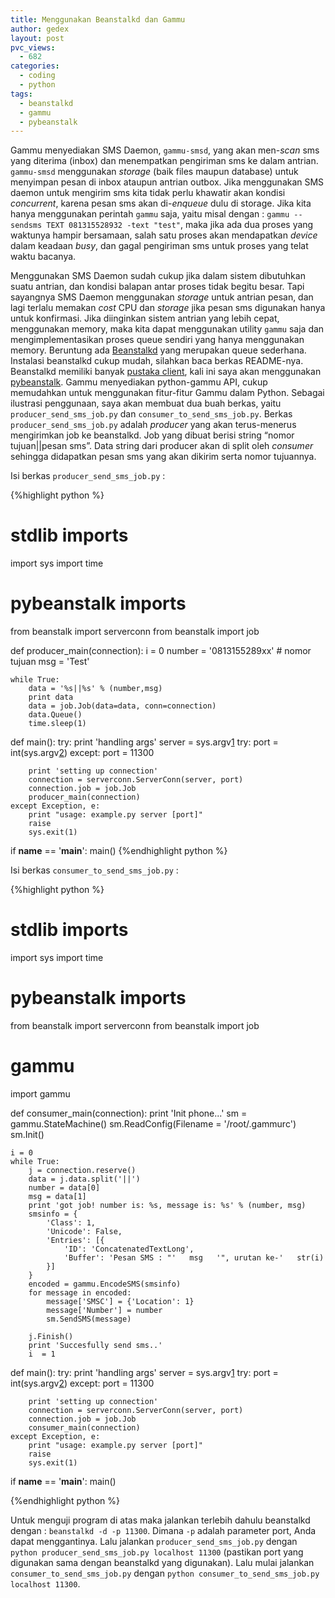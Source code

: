 ```yaml
---
title: Menggunakan Beanstalkd dan Gammu
author: gedex
layout: post
pvc_views:
  - 682
categories:
  - coding
  - python
tags:
  - beanstalkd
  - gammu
  - pybeanstalk
---
```


Gammu menyediakan SMS Daemon, `gammu-smsd`, yang akan men-*scan* sms yang diterima (inbox) dan menempatkan pengiriman sms ke dalam antrian. `gammu-smsd` menggunakan *storage* (baik files maupun database) untuk menyimpan pesan di inbox ataupun antrian outbox. Jika menggunakan SMS daemon untuk mengirim sms kita tidak perlu khawatir akan kondisi *concurrent*, karena pesan sms akan di-*enqueue* dulu di storage. Jika kita hanya menggunakan perintah `gammu` saja, yaitu misal dengan : `gammu --sendsms TEXT 081315528932 -text "test"`, maka jika ada dua proses yang waktunya hampir bersamaan, salah satu proses akan mendapatkan *device* dalam keadaan *busy*, dan gagal pengiriman sms untuk proses yang telat waktu bacanya.

Menggunakan SMS Daemon sudah cukup jika dalam sistem dibutuhkan suatu antrian, dan kondisi balapan antar proses tidak begitu besar. Tapi sayangnya SMS Daemon menggunakan *storage* untuk antrian pesan, dan lagi terlalu memakan *cost* CPU dan *storage* jika pesan sms digunakan hanya untuk konfirmasi. Jika diinginkan sistem antrian yang lebih cepat, menggunakan memory, maka kita dapat menggunakan utility `gammu` saja dan mengimplementasikan proses queue sendiri yang hanya menggunakan memory. Beruntung ada [Beanstalkd][1] yang merupakan queue sederhana. Instalasi beanstalkd cukup mudah, silahkan baca berkas README-nya. Beanstalkd memiliki banyak [pustaka client][2], kali ini saya akan menggunakan [pybeanstalk][3]. Gammu menyediakan python-gammu API, cukup memudahkan untuk menggunakan fitur-fitur Gammu dalam Python. Sebagai ilustrasi penggunaan, saya akan membuat dua buah berkas, yaitu `producer_send_sms_job.py` dan `consumer_to_send_sms_job.py`. Berkas `producer_send_sms_job.py` adalah *producer* yang akan terus-menerus mengirimkan job ke beanstalkd. Job yang dibuat berisi string “nomor tujuan||pesan sms”. Data string dari producer akan di split oleh *consumer* sehingga didapatkan pesan sms yang akan dikirim serta nomor tujuannya.

 [1]: http://kr.github.com/beanstalkd/
 [2]: https://github.com/kr/beanstalkd/wiki/Client-Libraries
 [3]: http://code.google.com/p/pybeanstalk/

Isi berkas `producer_send_sms_job.py` :

{%highlight python %}
# stdlib imports
import sys
import time

# pybeanstalk imports
from beanstalk import serverconn
from beanstalk import job

def producer_main(connection):
    i = 0
    number = '0813155289xx' # nomor tujuan
    msg = 'Test'

    while True:
        data = '%s||%s' % (number,msg)
        print data
        data = job.Job(data=data, conn=connection)
        data.Queue()
        time.sleep(1)

def main():
    try:
        print 'handling args'
        server = sys.argv[1]
        try:
            port = int(sys.argv[2])
        except:
            port = 11300

        print 'setting up connection'
        connection = serverconn.ServerConn(server, port)
        connection.job = job.Job
        producer_main(connection)
    except Exception, e:
        print "usage: example.py server [port]"
        raise
        sys.exit(1)

if __name__ == '__main__':
    main()
{%endhighlight python %}

Isi berkas `consumer_to_send_sms_job.py` :

{%highlight python %}
# stdlib imports
import sys
import time

# pybeanstalk imports
from beanstalk import serverconn
from beanstalk import job

# gammu
import gammu

def consumer_main(connection):
    print 'Init phone...'
    sm = gammu.StateMachine()
    sm.ReadConfig(Filename = '/root/.gammurc')
    sm.Init()

    i = 0
    while True:
        j = connection.reserve()
        data = j.data.split('||')
        number = data[0]
        msg = data[1]
        print 'got job! number is: %s, message is: %s' % (number, msg)
        smsinfo = {
            'Class': 1,
            'Unicode': False,
            'Entries': [{
                'ID': 'ConcatenatedTextLong',
                'Buffer': 'Pesan SMS : "'   msg   '", urutan ke-'   str(i)
            }]
        }
        encoded = gammu.EncodeSMS(smsinfo)
        for message in encoded:
            message['SMSC'] = {'Location': 1}
            message['Number'] = number
            sm.SendSMS(message)

        j.Finish()
        print 'Succesfully send sms..'
        i  = 1

def main():
    try:
        print 'handling args'
        server = sys.argv[1]
        try:
            port = int(sys.argv[2])
        except:
            port = 11300

        print 'setting up connection'
        connection = serverconn.ServerConn(server, port)
        connection.job = job.Job
        consumer_main(connection)
    except Exception, e:
        print "usage: example.py server [port]"
        raise
        sys.exit(1)

if __name__ == '__main__':
    main()

{%endhighlight python %}

Untuk menguji program di atas maka jalankan terlebih dahulu beanstalkd dengan : `beanstalkd -d -p 11300`. Dimana `-p` adalah parameter port, Anda dapat menggantinya. Lalu jalankan `producer_send_sms_job.py` dengan `python producer_send_sms_job.py localhost 11300` (pastikan port yang digunakan sama dengan beanstalkd yang digunakan). Lalu mulai jalankan `consumer_to_send_sms_job.py` dengan `python consumer_to_send_sms_job.py localhost 11300`.

